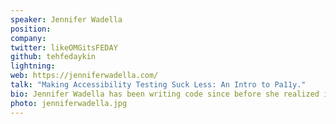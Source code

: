 ```yaml
---
speaker: Jennifer Wadella
position:
company:
twitter: likeOMGitsFEDAY
github: tehfedaykin
lightning:
web: https://jenniferwadella.com/
talk: "Making Accessibility Testing Suck Less: An Intro to Pa11y."
bio: Jennifer Wadella has been writing code since before she realized it was a credible career path. She currently works as a lead front-end developer at legal tech startup and loves building javascript applications and speaking at technical conferences. Jennifer is an active member of the KC tech community and the founder of Kansas City Women in Technology(KCWiT), an organization aimed at growing the number of women in technology careers in Kansas City.
photo: jenniferwadella.jpg
---
```

